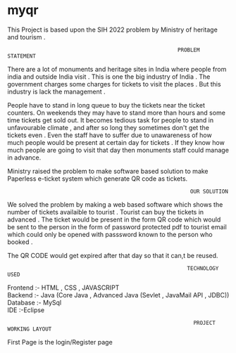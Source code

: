 # myqr
This Project is based upon the SIH 2022 problem by Ministry of heritage and tourism . 

                                                          PROBLEM STATEMENT 

There are a lot of monuments and heritage sites in India where people from india and outside India visit . This is one the big industry of India .
The government charges some charges for tickets to visit the places . But this industry is lack the management . 

People have to stand in long queue  to buy the tickets near the ticket counters. On weekends they may have to stand more than hours and some time tickets get sold out.
It becomes tedious task for  people to stand in unfavourable climate , and after so long they sometimes don't get the tickets even . 
Even the staff have to suffer due to unawareness of how much people would be present at certain day for tickets . If they know how much people are going to visit that day 
then monuments staff could manage in advance. 

Ministry raised the problem to make software based solution to make Paperless e-ticket system which generate  QR code as tickets.




                                                              OUR SOLUTION 
                                                              
We solved the problem by making a web based software which shows the number of tickets availaible to tourist . Tourist can buy the tickets in advanced .
The ticket would be present in the form QR code which would be sent to the person in the form of password protected  pdf to tourist email which could only be opened with 
passsword known to the person who booked .

The   QR  CODE would get expired after that day so that it can,t be reused.



                                                             TECHNOLOGY  USED

Frontend :- HTML , CSS , JAVASCRIPT               
Backend :- Java (Core Java , Advanced Java (Sevlet , JavaMail API , JDBC))                                     
Database :- MySql                                      
IDE :-Eclipse


                                                               PROJECT WORKING LAYOUT
First Page is the login/Register page 
